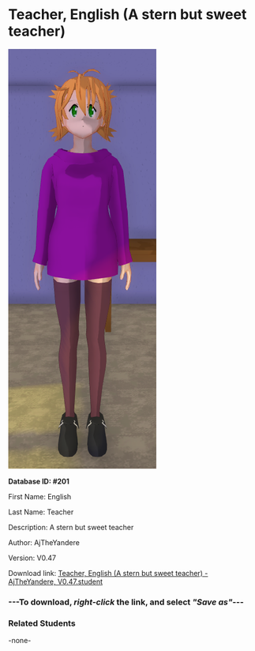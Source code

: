 # Teacher, English (A stern but sweet teacher)

<img src="Files/Teacher, English (A stern but sweet teacher).png" title="Teacher, English (A stern but sweet teacher) - AjTheYandere, V0.47">

**Database ID: #201**

First Name: English

Last Name: Teacher

Description: A stern but sweet teacher

Author: AjTheYandere

Version: V0.47

Download link: <a href="https://raw.githubusercontent.com/Arbiter1223/Daigaku-Gurashi-Custom-Students/master/Students/Files/Teacher%2C%20English%20(A%20stern%20but%20sweet%20teacher)%20-%20AjTheYandere%2C%20V0.47.student">Teacher, English (A stern but sweet teacher) - AjTheYandere, V0.47.student</a>

### ---**To download, _right-click_ the link, and select _"Save as"_**---

### Related Students

-none-
